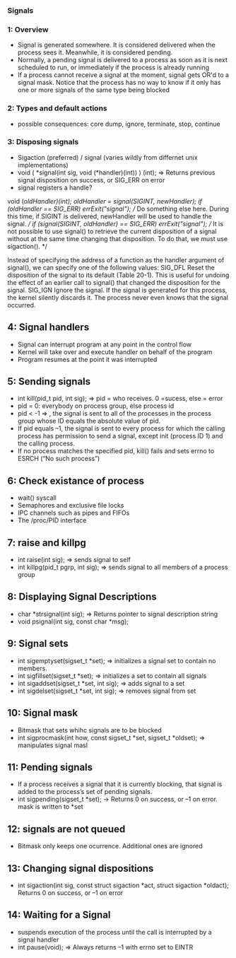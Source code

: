 ### Signals

### 1: Overview

* Signal is generated somewhere. It is considered delivered when the process sees it. Meanwhile, it is considered pending.
* Normally, a pending signal is delivered to a process as soon as it is next scheduled to run, or immediately if the process is already running 
* If a process cannot receive a signal at the moment, signal gets OR'd to a signal mask. Notice that the process has no way to know if it only has one or more signals of the same type being blocked

### 2: Types and default actions

* possible consequences: core dump, ignore, terminate, stop, continue

### 3: Disposing signals

* Sigaction (preferred) / signal (varies wildly from differnet unix implementations)
* void ( *signal(int sig, void (*handler)(int)) ) (int); => Returns previous signal disposition on success, or SIG_ERR on error
* signal registers a handle?

void (*oldHandler)(int);
oldHandler = signal(SIGINT, newHandler);
if (oldHandler == SIG_ERR)
 errExit("signal");
/* Do something else here. During this time, if SIGINT is
 delivered, newHandler will be used to handle the signal. */
if (signal(SIGINT, oldHandler) == SIG_ERR)
 errExit("signal");
/* 
It is not possible to use signal() to retrieve the current disposition of a signal
without at the same time changing that disposition. To do that, we must use
sigaction(). 
*/

Instead of specifying the address of a function as the handler argument of signal(),
we can specify one of the following values:
SIG_DFL
Reset the disposition of the signal to its default (Table 20-1). This is useful
for undoing the effect of an earlier call to signal() that changed the disposition for the signal.
SIG_IGN
Ignore the signal. If the signal is generated for this process, the kernel
silently discards it. The process never even knows that the signal occurred.

## 4: Signal handlers

* Signal can interrupt program at any point in the control flow
* Kernel will take over and execute handler on behalf of the program
* Program resumes at the point it was interrupted


## 5: Sending signals

* int kill(pid_t pid, int sig); => pid = who receives. 0 =sucess, else = error
* pid = 0: everybody on process group, else process id
* pid < -1 => , the signal is sent to all of the processes in the process group
whose ID equals the absolute value of pid. 
* If pid equals –1, the signal is sent to every process for which the calling process
has permission to send a signal, except init (process ID 1) and the calling process. 
* If no process matches the specified pid, kill() fails and sets errno to ESRCH (“No such
process”)

## 6: Check existance of process

* wait() syscall
* Semaphores and exclusive file locks
* IPC channels such as pipes and FIFOs
* The /proc/PID interface

## 7: raise and killpg

* int raise(int sig); => sends signal to self
* int killpg(pid_t pgrp, int sig); => sends signal to all members of a process group

## 8: Displaying Signal Descriptions

* char *strsignal(int sig); => Returns pointer to signal description string
* void psignal(int sig, const char *msg);

## 9: Signal sets

* int sigemptyset(sigset_t *set); => initializes a signal set to contain no members. 
* int sigfillset(sigset_t *set); => initializes a set to contain all signals 
* int sigaddset(sigset_t *set, int sig); => adds signal to a set
* int sigdelset(sigset_t *set, int sig); => removes signal from set

## 10: Signal mask

* Bitmask that sets whihc signals are to be blocked
* int sigprocmask(int how, const sigset_t *set, sigset_t *oldset); => manipulates signal masl

## 11: Pending signals

* If a process receives a signal that it is currently blocking, that signal is added to the
process’s set of pending signals. 
* int sigpending(sigset_t *set); -> Returns 0 on success, or –1 on error. mask is written to *set

## 12: signals are not queued

* Bitmask only keeps one ocurrence. Additional ones are ignored

## 13: Changing signal dispositions

* int sigaction(int sig, const struct sigaction *act, struct sigaction *oldact);
Returns 0 on success, or –1 on error

## 14: Waiting for a Signal

* suspends execution of the process until the call is interrupted by a
signal handler 
* int pause(void); => Always returns –1 with errno set to EINTR